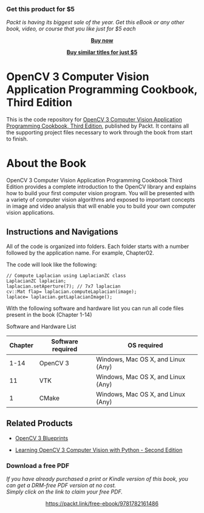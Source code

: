 
### Get this product for $5

<i>Packt is having its biggest sale of the year. Get this eBook or any other book, video, or course that you like just for $5 each</i>


<b><p align='center'>[Buy now](https://packt.link/9781782161486)</p></b>


<b><p align='center'>[Buy similar titles for just $5](https://subscription.packtpub.com/search)</p></b>


# OpenCV 3 Computer Vision Application Programming Cookbook, Third Edition
This is the code repository for [OpenCV 3 Computer Vision Application Programming Cookbook, Third Edition](https://www.packtpub.com/application-development/opencv-3-computer-vision-application-programming-cookbook-third-edition?utm_source=GitHub&utm_medium=repository&utm_campaign=9781786469717), published by Packt. It contains all the supporting project files necessary to work through the book from start to finish.

# About the Book
OpenCV 3 Computer Vision Application Programming Cookbook Third Edition provides a complete introduction to the OpenCV library and explains how to build your first computer vision program. You will be presented with a variety of computer vision algorithms and exposed to important concepts in image and video analysis that will enable you to build your own computer vision applications.

## Instructions and Navigations
All of the code is organized into folders. Each folder starts with a number followed by the application name. For example, Chapter02.

The code will look like the following:
```
// Compute Laplacian using LaplacianZC class
LaplacianZC laplacian;
laplacian.setAperture(7); // 7x7 laplacian
cv::Mat flap= laplacian.computeLaplacian(image);
laplace= laplacian.getLaplacianImage();

```

With the following software and hardware list you can run all code files present in the book (Chapter 1-14)

Software and Hardware List

| Chapter  | Software required                   | OS required                        |
| -------- | ------------------------------------| -----------------------------------|
| 1-14     | OpenCV 3                            | Windows, Mac OS X, and Linux (Any) |
| 11       | VTK                                 | Windows, Mac OS X, and Linux (Any) |
| 1        | CMake                               | Windows, Mac OS X, and Linux (Any) |


## Related Products
* [OpenCV 3 Blueprints](https://www.packtpub.com/application-development/opencv-3-blueprints?utm_source=GitHub&utm_medium=repository&utm_campaign=9781784399757)

* [Learning OpenCV 3 Computer Vision with Python - Second Edition](https://www.packtpub.com/application-development/learning-opencv-3-computer-vision-python-second-edition?utm_source=GitHub&utm_medium=repository&utm_campaign=9781785283840)
### Download a free PDF

 <i>If you have already purchased a print or Kindle version of this book, you can get a DRM-free PDF version at no cost.<br>Simply click on the link to claim your free PDF.</i>
<p align="center"> <a href="https://packt.link/free-ebook/9781782161486">https://packt.link/free-ebook/9781782161486 </a> </p>
